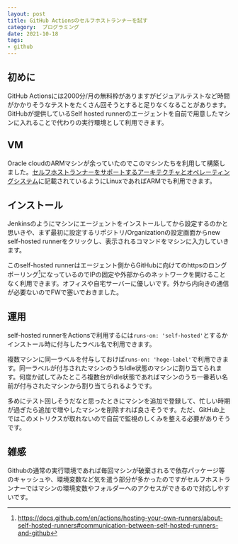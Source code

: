 ```yaml
---
layout: post
title: GitHub Actionsのセルフホストランナーを試す
category:  プログラミング
date: 2021-10-18
tags:
- github
---
```


## 初めに
GitHub Actionsには2000分/月の無料枠がありますがビジュアルテストなど時間がかかりそうなテストをたくさん回そうとすると足りなくなることがあります。GitHubが提供しているSelf hosted runnerのエージェントを自前で用意したマシンに入れることで代わりの実行環境として利用できます。

## VM

Oracle cloudのARMマシンが余っていたのでこのマシンたちを利用して構築しました。[セルフホストランナーをサポートするアーキテクチャとオペレーティングシステム](https://docs.github.com/ja/actions/hosting-your-own-runners/about-self-hosted-runners#supported-architectures-and-operating-systems-for-self-hosted-runners )に記載されているようにLinuxであればARMでも利用できます。

## インストール

Jenkinsのようにマシンにエージェントをインストールしてから設定するのかと思いきや、まず最初に設定するリポジトリ/Organizationの設定画面からnew self-hosted runnerをクリックし、表示されるコマンドをマシンに入力していきます。

このself-hosted runnerはエージェント側からGitHubに向けてのhttpsのロングポーリング[^1]になっているのでIPの固定や外部からのネットワークを開けることなく利用できます。オフィスや自宅サーバーに優しいです。外から内向きの通信が必要ないのでFWで塞いでおきました。

## 運用

self-hosted runnerをActionsで利用するには`runs-on: 'self-hosted'`とするかインストール時に付与したラベル名で利用できます。

複数マシンに同一ラベルを付与しておけば`runs-on: 'hoge-label'`で利用できます。同一ラベルが付与されたマシンのうちIdle状態のマシンに割り当てられます。何度か試してみたところ複数台がIdle状態であればマシンのうち一番若い名前が付与されたマシンから割り当てられるようです。

多めにテスト回しそうだなと思ったときにマシンを追加で登録して、忙しい時期が過ぎたら追加で増やしたマシンを削除すれば良さそうです。ただ、GitHub上ではこのメトリクスが取れないので自前で監視のしくみを整える必要がありそうです。

## 雑感

Githubの通常の実行環境であれば毎回マシンが破棄されるで依存パッケージ等のキャッシュや、環境変数など気を遣う部分が多かったのですがセルフホストランナーではマシンの環境変数やフォルダーへのアクセスができるので対応しやすいです。



[^1]: https://docs.github.com/en/actions/hosting-your-own-runners/about-self-hosted-runners#communication-between-self-hosted-runners-and-github
